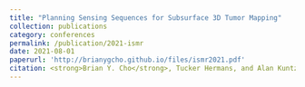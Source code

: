 ```yaml
---
title: "Planning Sensing Sequences for Subsurface 3D Tumor Mapping"
collection: publications
category: conferences
permalink: /publication/2021-ismr
date: 2021-08-01
paperurl: 'http://brianygcho.github.io/files/ismr2021.pdf'
citation: <strong>Brian Y. Cho</strong>, Tucker Hermans, and Alan Kuntz, &quot;Planning Sensing Sequences for Subsurface 3D Tumor Mapping&quot; <i>International Symposium on Medical Robotics</i> (ISMR 2024).
---
```

